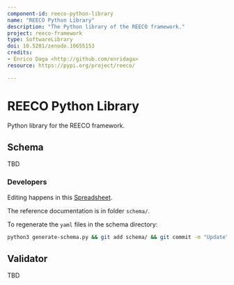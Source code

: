 ```yaml
---
component-id: reeco-python-library
name: "REECO Python Library"
description: "The Python library of the REECO framework."
project: reeco-framework
type: SoftwareLibrary
doi: 10.5281/zenodo.10655153
credits:
- Enrico Daga <http://github.com/enridaga>
resource: https://pypi.org/project/reeco/

---
```

# REECO Python Library

Python library for the REECO framework.


## Schema

TBD

### Developers
Editing happens in this [Spreadsheet](https://docs.google.com/spreadsheets/d/1PZ11esT6COK7Y0mMZEHifY9hQeREbNSlRbC6dkYtjNg/edit?usp=sharing).

The reference documentation is in folder `schema/`.

To regenerate the `yaml` files in the schema directory:
```bash
python3 generate-schema.py && git add schema/ && git commit -m "Update" && git push
```

## Validator

TBD
